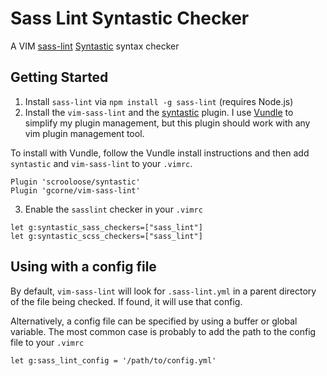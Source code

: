 Sass Lint Syntastic Checker
===========================

A VIM [sass-lint](https://github.com/sasstools/sass-lint) [Syntastic](https://github.com/scrooloose/syntastic) syntax checker

## Getting Started

1. Install `sass-lint` via `npm install -g sass-lint` (requires Node.js)
2. Install the `vim-sass-lint` and the [syntastic](https://github.com/scrooloose/syntastic) plugin. I use [Vundle](https://github.com/VundleVim/Vundle.vim) to simplify my plugin management, but this plugin should work with any vim plugin management tool.

To install with Vundle, follow the Vundle install instructions and then add `syntastic` and `vim-sass-lint` to your `.vimrc`.

```vimL
Plugin 'scrooloose/syntastic'
Plugin 'gcorne/vim-sass-lint'
```

3. Enable the `sasslint` checker in your `.vimrc`

```vimL
let g:syntastic_sass_checkers=["sass_lint"]
let g:syntastic_scss_checkers=["sass_lint"]
```

## Using with a config file

By default, `vim-sass-lint` will look for `.sass-lint.yml` in a parent directory of the file being checked. If found, it will use that config.

Alternatively, a config file can be specified by using a buffer or global variable. The most common case is probably to add the path to the config file to your `.vimrc`

```vimL
let g:sass_lint_config = '/path/to/config.yml'
```
